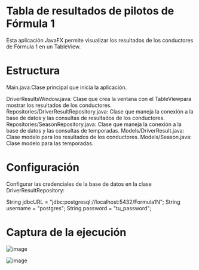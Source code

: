 # Tabla de resultados de pilotos de Fórmula 1
Esta aplicación JavaFX permite visualizar los resultados de los conductores de Fórmula 1 en un TableView. 
# Estructura 
Main.java:Clase principal que inicia la aplicación.

DriverResultsWindow.java: Clase que crea la ventana con el TableViewpara mostrar los resultados de los conductores.
Repositories/DriverResultRepository.java: Clase que maneja la conexión a la base de datos y las consultas de resultados de los conductores.
Repositories/SeasonRepository.java: Clase que maneja la conexión a la base de datos y las consultas de temporadas.
Models/DriverResult.java: Clase modelo para los resultados de los conductores.
Models/Season.java: Clase modelo para las temporadas.

# Configuración
Configurar las credenciales de la base de datos en la clase DriverResultRepository:

String jdbcURL = "jdbc:postgresql://localhost:5432/Formula1N";
String username = "postgres";
String password = "tu_password";

# Captura de la ejecución 
![image](https://github.com/MariaGisselie/Tabla-de-Conductores-/assets/169214799/ac562c53-4e71-4360-8ba9-299a5480146a)

![image](https://github.com/MariaGisselie/Tabla-de-Conductores-/assets/169214799/0ef90fe5-6d32-4cff-b0ef-bff4154813a2)

